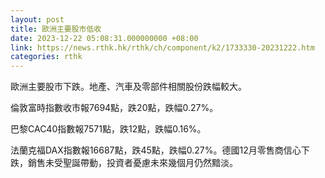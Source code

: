 ```yaml
---
layout: post
title: 歐洲主要股市低收
date: 2023-12-22 05:08:31.000000000 +08:00
link: https://news.rthk.hk/rthk/ch/component/k2/1733330-20231222.htm
categories: rthk
---
```


歐洲主要股市下跌。地產、汽車及零部件相關股份跌幅較大。

倫敦富時指數收市報7694點，跌20點，跌幅0.27%。

巴黎CAC40指數報7571點，跌12點，跌幅0.16%。

法蘭克福DAX指數報16687點，跌45點，跌幅0.27%。德國12月零售商信心下跌，銷售未受聖誕帶動，投資者憂慮未來幾個月仍然黯淡。
